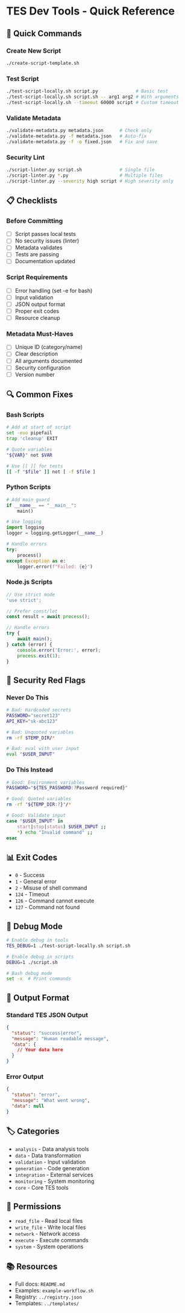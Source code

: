 # TES Dev Tools - Quick Reference

## 🚀 Quick Commands

### Create New Script
```bash
./create-script-template.sh
```

### Test Script
```bash
./test-script-locally.sh script.py              # Basic test
./test-script-locally.sh script.sh -- arg1 arg2 # With arguments
./test-script-locally.sh --timeout 60000 script # Custom timeout
```

### Validate Metadata
```bash
./validate-metadata.py metadata.json      # Check only
./validate-metadata.py -f metadata.json   # Auto-fix
./validate-metadata.py -f -o fixed.json   # Fix and save
```

### Security Lint
```bash
./script-linter.py script.sh              # Single file
./script-linter.py *.py                   # Multiple files
./script-linter.py --severity high script # High severity only
```

## 📋 Checklists

### Before Committing
- [ ] Script passes local tests
- [ ] No security issues (linter)
- [ ] Metadata validates
- [ ] Tests are passing
- [ ] Documentation updated

### Script Requirements
- [ ] Error handling (set -e for bash)
- [ ] Input validation
- [ ] JSON output format
- [ ] Proper exit codes
- [ ] Resource cleanup

### Metadata Must-Haves
- [ ] Unique ID (category/name)
- [ ] Clear description
- [ ] All arguments documented
- [ ] Security configuration
- [ ] Version number

## 🔍 Common Fixes

### Bash Scripts
```bash
# Add at start of script
set -euo pipefail
trap 'cleanup' EXIT

# Quote variables
"${VAR}" not $VAR

# Use [[ ]] for tests
[[ -f "$file" ]] not [ -f $file ]
```

### Python Scripts
```python
# Add main guard
if __name__ == "__main__":
    main()

# Use logging
import logging
logger = logging.getLogger(__name__)

# Handle errors
try:
    process()
except Exception as e:
    logger.error(f"Failed: {e}")
```

### Node.js Scripts
```javascript
// Use strict mode
'use strict';

// Prefer const/let
const result = await process();

// Handle errors
try {
    await main();
} catch (error) {
    console.error('Error:', error);
    process.exit(1);
}
```

## 🚨 Security Red Flags

### Never Do This
```bash
# Bad: Hardcoded secrets
PASSWORD="secret123"
API_KEY="sk-abc123"

# Bad: Unquoted variables
rm -rf $TEMP_DIR/*

# Bad: eval with user input
eval "$USER_INPUT"
```

### Do This Instead
```bash
# Good: Environment variables
PASSWORD="${TES_PASSWORD:?Password required}"

# Good: Quoted variables
rm -rf "${TEMP_DIR:?}"/*

# Good: Validate input
case "$USER_INPUT" in
    start|stop|status) $USER_INPUT ;;
    *) echo "Invalid command" ;;
esac
```

## 📊 Exit Codes

- `0` - Success
- `1` - General error
- `2` - Misuse of shell command
- `124` - Timeout
- `126` - Command cannot execute
- `127` - Command not found

## 🔧 Debug Mode

```bash
# Enable debug in tools
TES_DEBUG=1 ./test-script-locally.sh script.sh

# Enable debug in scripts
DEBUG=1 ./script.sh

# Bash debug mode
set -x  # Print commands
```

## 📝 Output Format

### Standard TES JSON Output
```json
{
  "status": "success|error",
  "message": "Human readable message",
  "data": {
    // Your data here
  }
}
```

### Error Output
```json
{
  "status": "error",
  "message": "What went wrong",
  "data": null
}
```

## 🏷️ Categories

- `analysis` - Data analysis tools
- `data` - Data transformation
- `validation` - Input validation
- `generation` - Code generation
- `integration` - External services
- `monitoring` - System monitoring
- `core` - Core TES tools

## 🔐 Permissions

- `read_file` - Read local files
- `write_file` - Write local files
- `network` - Network access
- `execute` - Execute commands
- `system` - System operations

## 📚 Resources

- Full docs: `README.md`
- Examples: `example-workflow.sh`
- Registry: `../registry.json`
- Templates: `../templates/`
